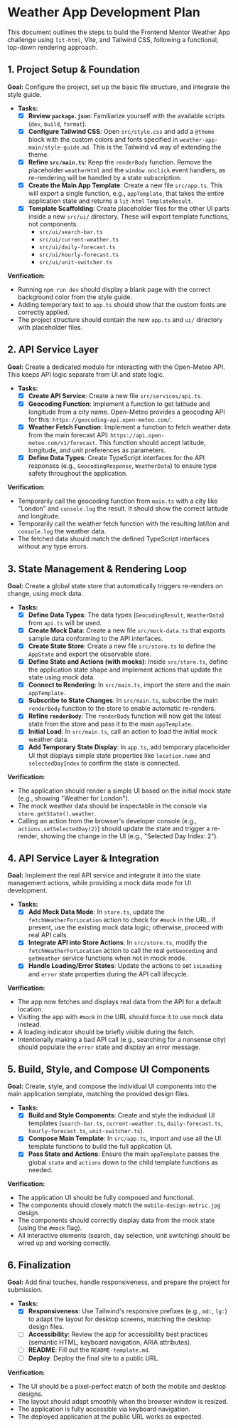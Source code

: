 # Weather App Development Plan

This document outlines the steps to build the Frontend Mentor Weather App challenge using `lit-html`, Vite, and Tailwind CSS, following a functional, top-down rendering approach.

## 1. Project Setup & Foundation

**Goal:** Configure the project, set up the basic file structure, and integrate the style guide.

- **Tasks:**
  - [x] **Review `package.json`**: Familiarize yourself with the available scripts (`dev`, `build`, `format`).
  - [x] **Configure Tailwind CSS**: Open `src/style.css` and add a `@theme` block with the custom colors and fonts specified in `weather-app-main/style-guide.md`. This is the Tailwind v4 way of extending the theme.
  - [x] **Refine `src/main.ts`**: Keep the `renderBody` function. Remove the placeholder `weatherHtml` and the `window.onclick` event handlers, as re-rendering will be handled by a state subscription.
  - [x] **Create the Main App Template**: Create a new file `src/app.ts`. This will export a single function, e.g., `appTemplate`, that takes the entire application state and returns a `lit-html` `TemplateResult`.
  - [x] **Template Scaffolding**: Create placeholder files for the other UI parts inside a new `src/ui/` directory. These will export template functions, not components.
    - `src/ui/search-bar.ts`
    - `src/ui/current-weather.ts`
    - `src/ui/daily-forecast.ts`
    - `src/ui/hourly-forecast.ts`
    - `src/ui/unit-switcher.ts`

**Verification:**

- Running `npm run dev` should display a blank page with the correct background color from the style guide.
- Adding temporary text to `app.ts` should show that the custom fonts are correctly applied.
- The project structure should contain the new `app.ts` and `ui/` directory with placeholder files.

## 2. API Service Layer

**Goal:** Create a dedicated module for interacting with the Open-Meteo API. This keeps API logic separate from UI and state logic.

- **Tasks:**
  - [x] **Create API Service**: Create a new file `src/services/api.ts`.
  - [x] **Geocoding Function**: Implement a function to get latitude and longitude from a city name. Open-Meteo provides a geocoding API for this: `https://geocoding-api.open-meteo.com/`.
  - [x] **Weather Fetch Function**: Implement a function to fetch weather data from the main forecast API: `https://api.open-meteo.com/v1/forecast`. This function should accept latitude, longitude, and unit preferences as parameters.
  - [x] **Define Data Types**: Create TypeScript interfaces for the API responses (e.g., `GeocodingResponse`, `WeatherData`) to ensure type safety throughout the application.

**Verification:**

- Temporarily call the geocoding function from `main.ts` with a city like "London" and `console.log` the result. It should show the correct latitude and longitude.
- Temporarily call the weather fetch function with the resulting lat/lon and `console.log` the weather data.
- The fetched data should match the defined TypeScript interfaces without any type errors.

## 3. State Management & Rendering Loop

**Goal:** Create a global state store that automatically triggers re-renders on change, using mock data.

- **Tasks:**
  - [x] **Define Data Types**: The data types (`GeocodingResult`, `WeatherData`) from `api.ts` will be used.
  - [x] **Create Mock Data**: Create a new file `src/mock-data.ts` that exports sample data conforming to the API interfaces.
  - [x] **Create State Store**: Create a new file `src/store.ts` to define the `AppState` and export the observable store.
  - [x] **Define State and Actions (with mocks)**: Inside `src/store.ts`, define the application state shape and implement actions that update the state using mock data.
  - [x] **Connect to Rendering**: In `src/main.ts`, import the store and the main `appTemplate`.
  - [x] **Subscribe to State Changes**: In `src/main.ts`, subscribe the main `renderBody` function to the store to enable automatic re-renders.
  - [x] **Refine `renderBody`**: The `renderBody` function will now get the latest state from the store and pass it to the main `appTemplate`.
  - [x] **Initial Load**: In `src/main.ts`, call an action to load the initial mock weather data.
  - [x] **Add Temporary State Display**: In `app.ts`, add temporary placeholder UI that displays simple state properties like `location.name` and `selectedDayIndex` to confirm the state is connected.

**Verification:**

- The application should render a simple UI based on the initial mock state (e.g., showing "Weather for London").
- The mock weather data should be inspectable in the console via `store.getState().weather`.
- Calling an action from the browser's developer console (e.g., `actions.setSelectedDay(2)`) should update the state and trigger a re-render, showing the change in the UI (e.g., "Selected Day Index: 2").

## 4. API Service Layer & Integration

**Goal:** Implement the real API service and integrate it into the state management actions, while providing a mock data mode for UI development.

- **Tasks:**
  - [x] **Add Mock Data Mode**: In `store.ts`, update the `fetchWeatherForLocation` action to check for `#mock` in the URL. If present, use the existing mock data logic; otherwise, proceed with real API calls.
  - [x] **Integrate API into Store Actions**: In `src/store.ts`, modify the `fetchWeatherForLocation` action to call the real `getGeocoding` and `getWeather` service functions when not in mock mode.
  - [x] **Handle Loading/Error States**: Update the actions to set `isLoading` and `error` state properties during the API call lifecycle.

**Verification:**

- The app now fetches and displays real data from the API for a default location.
- Visiting the app with `#mock` in the URL should force it to use mock data instead.
- A loading indicator should be briefly visible during the fetch.
- Intentionally making a bad API call (e.g., searching for a nonsense city) should populate the `error` state and display an error message.

## 5. Build, Style, and Compose UI Components

**Goal:** Create, style, and compose the individual UI components into the main application template, matching the provided design files.

- **Tasks:**
  - [x] **Build and Style Components**: Create and style the individual UI templates (`search-bar.ts`, `current-weather.ts`, `daily-forecast.ts`, `hourly-forecast.ts`, `unit-switcher.ts`).
  - [x] **Compose Main Template**: In `src/app.ts`, import and use all the UI template functions to build the full application UI.
  - [x] **Pass State and Actions**: Ensure the main `appTemplate` passes the global `state` and `actions` down to the child template functions as needed.

**Verification:**

- The application UI should be fully composed and functional.
- The components should closely match the `mobile-design-metric.jpg` design.
- The components should correctly display data from the mock state (using the `#mock` flag).
- All interactive elements (search, day selection, unit switching) should be wired up and working correctly.

## 6. Finalization

**Goal:** Add final touches, handle responsiveness, and prepare the project for submission.

- **Tasks:**
  - [x] **Responsiveness**: Use Tailwind's responsive prefixes (e.g., `md:`, `lg:`) to adapt the layout for desktop screens, matching the desktop design files.
  - [ ] **Accessibility**: Review the app for accessibility best practices (semantic HTML, keyboard navigation, ARIA attributes).
  - [ ] **README**: Fill out the `README-template.md`.
  - [ ] **Deploy**: Deploy the final site to a public URL.

**Verification:**

- The UI should be a pixel-perfect match of both the mobile and desktop designs.
- The layout should adapt smoothly when the browser window is resized.
- The application is fully accessible via keyboard navigation.
- The deployed application at the public URL works as expected.